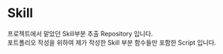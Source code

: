 # Skill   
프로젝트에서 맡았던 Skill부분 추출 Repository 입니다.   
포트폴리오 작성을 위하여 제가 작성한 Skill 부분 함수들만 포함한 Script 입니다.